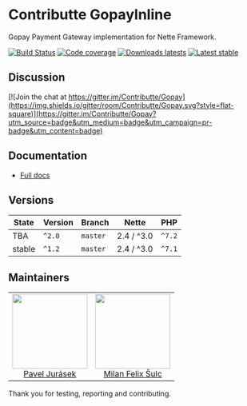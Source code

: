 # Contributte GopayInline

Gopay Payment Gateway implementation for Nette Framework.

[![Build Status](https://img.shields.io/travis/contributte/gopay-inline.svg?style=flat-square)](https://travis-ci.org/contributte/gopay-inline)
[![Code coverage](https://img.shields.io/coveralls/contributte/gopay-inline.svg?style=flat-square)](https://coveralls.io/r/Contributte/GopayInline)
[![Downloads latests](https://img.shields.io/packagist/dt/markette/gopay-inline.svg?style=flat-square)](https://packagist.org/packages/markette/gopay-inline)
[![Latest stable](https://img.shields.io/packagist/v/markette/gopay-inline.svg?style=flat-square)](https://packagist.org/packages/markette/gopay-inline)

## Discussion

[![Join the chat at https://gitter.im/Contributte/Gopay](https://img.shields.io/gitter/room/Contributte/Gopay.svg?style=flat-square)](https://gitter.im/Contributte/Gopay?utm_source=badge&utm_medium=badge&utm_campaign=pr-badge&utm_content=badge)

## Documentation

- [Full docs](.docs/README.md)

## Versions

| State       | Version | Branch   | Nette       | PHP     |
|-------------|---------|----------|-------------|---------|
| TBA         | `^2.0`  | `master` | 2.4 / ^3.0  | `^7.2`  |
| stable      | `^1.2`  | `master` | 2.4 / ^3.0  | `^7.1`  |

## Maintainers

<table>
  <tbody>
    <tr>
      <td align="center">
        <a href="https://github.com/f3l1x">
            <img width="150" height="150" src="https://avatars2.githubusercontent.com/u/1270132?v=4">
        </a>
        </br>
        <a href="https://github.com/paveljurasek">Pavel Jurásek</a>
      </td>
      <td align="center">
        <a href="https://github.com/f3l1x">
            <img width="150" height="150" src="https://avatars2.githubusercontent.com/u/538058?v=3&s=150">
        </a>
        </br>
        <a href="https://github.com/f3l1x">Milan Felix Šulc</a>
      </td>
    </tr>
  </tbody>
</table>

Thank you for testing, reporting and contributing.
